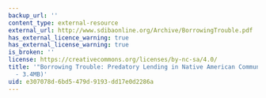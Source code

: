 ```yaml
---
backup_url: ''
content_type: external-resource
external_url: http://www.sdibaonline.org/Archive/BorrowingTrouble.pdf
has_external_licence_warning: true
has_external_license_warning: true
is_broken: ''
license: https://creativecommons.org/licenses/by-nc-sa/4.0/
title: '"Borrowing Trouble: Predatory Lending in Native American Communities." (PDF
  - 3.4MB)'
uid: e307078d-6bd5-479d-9193-dd17e0d2286a
---
```

